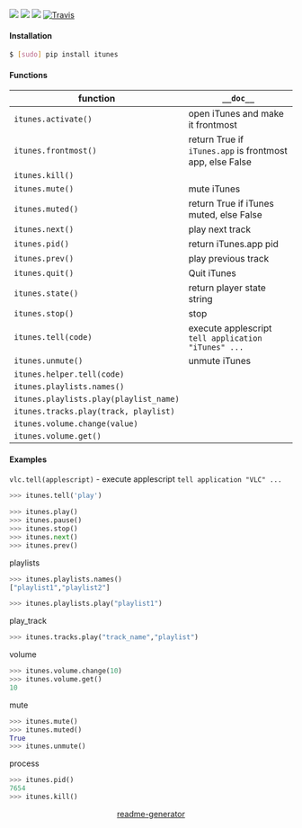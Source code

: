 <!--
https://pypi.org/project/readme-generator/
-->

[![](https://img.shields.io/badge/OS-MacOS-blue.svg?longCache=True)]()
[![](https://img.shields.io/pypi/pyversions/itunes.svg?longCache=True)](https://pypi.org/project/itunes/)
[![](https://img.shields.io/pypi/v/itunes.svg?maxAge=3600)](https://pypi.org/project/itunes/)
[![Travis](https://api.travis-ci.org/looking-for-a-job/itunes.py.svg?branch=master)](https://travis-ci.org/looking-for-a-job/itunes.py/)

#### Installation
```bash
$ [sudo] pip install itunes
```

#### Functions
function|`__doc__`
-|-
`itunes.activate()` |open iTunes and make it frontmost
`itunes.frontmost()` |return True if `iTunes.app` is frontmost app, else False
`itunes.kill()` |
`itunes.mute()` |mute iTunes
`itunes.muted()` |return True if iTunes muted, else False
`itunes.next()` |play next track
`itunes.pid()` |return iTunes.app pid
`itunes.prev()` |play previous track
`itunes.quit()` |Quit iTunes
`itunes.state()` |return player state string
`itunes.stop()` |stop
`itunes.tell(code)` |execute applescript `tell application "iTunes" ...`
`itunes.unmute()` |unmute iTunes
`itunes.helper.tell(code)` |
`itunes.playlists.names()` |
`itunes.playlists.play(playlist_name)` |
`itunes.tracks.play(track, playlist)` |
`itunes.volume.change(value)` |
`itunes.volume.get()` |

#### Examples
`vlc.tell(applescript)` - execute applescript `tell application "VLC" ...`
```python
>>> itunes.tell('play')
```

```python
>>> itunes.play()
>>> itunes.pause()
>>> itunes.stop()
>>> itunes.next()
>>> itunes.prev()
```

playlists
```python
>>> itunes.playlists.names()
["playlist1","playlist2"]

>>> itunes.playlists.play("playlist1")
```

play_track
```python
>>> itunes.tracks.play("track_name","playlist")
```

volume
```python
>>> itunes.volume.change(10)
>>> itunes.volume.get()
10
```

mute
```python
>>> itunes.mute()
>>> itunes.muted()
True
>>> itunes.unmute()
```


process
```python
>>> itunes.pid()
7654
>>> itunes.kill()
```

<p align="center">
    <a href="https://pypi.org/project/readme-generator/">readme-generator</a>
</p>
